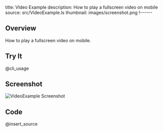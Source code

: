 title: VIdeo Example
description: How to play a fullscreen video on mobile
source: src/VideoExample.ls
thumbnail: images/screenshot.png
!------

## Overview
How to play a fullscreen video on mobile.

## Try It
@cli_usage

## Screenshot
![VideoExample Screenshot](images/screenshot.png)

## Code
@insert_source
